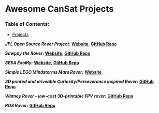 # Awesome CanSat Projects


### **Table of Contents:**
* [Projects](#projects)



***JPL Open Source Rover Project:*** 
[**Website**](https://jplopensourcerover.com/), 
[**GitHub Repo**](https://github.com/nasa-jpl/open-source-rover)

***Sawppy the Rover:***
[**Website**](http://sawppy.com/), 
[**GitHub Repo**](https://github.com/Roger-random/Sawppy_Rover)

***SESA ExoMy:***
[**Website**](https://esa-prl.github.io/ExoMy/), 
[**GitHub Repo**](https://github.com/0xD0M1M0/ExoMy)

***Simple LEGO Mindstorms Mars Rover:*** 
[**Website**](http://www.bartneck.de/2018/03/03/simple-lego-mindstorms-mars-rover/)

***3D printed and driveable Curiosity/Perseverance inspired Rover:*** 
[**GitHub Repo**](https://github.com/jakkra/Mars-Rover)

***Watney Rover -  low-cost 3D-printable FPV rover:***
[**GitHub Repo**](https://github.com/nikivanov/watney)

***ROS Rover:*** 
[**GitHub Repo**](https://github.com/danielsnider/ros-rover)
